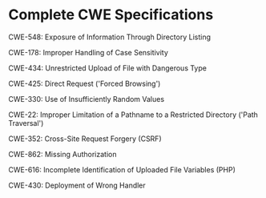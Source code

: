 

# Complete CWE Specifications

CWE-548: Exposure of Information Through Directory Listing

CWE-178: Improper Handling of Case Sensitivity

CWE-434: Unrestricted Upload of File with Dangerous Type

CWE-425: Direct Request ('Forced Browsing')

CWE-330: Use of Insufficiently Random Values

CWE-22: Improper Limitation of a Pathname to a Restricted Directory ('Path Traversal')

CWE-352: Cross-Site Request Forgery (CSRF)

CWE-862: Missing Authorization

CWE-616: Incomplete Identification of Uploaded File Variables (PHP)

CWE-430: Deployment of Wrong Handler